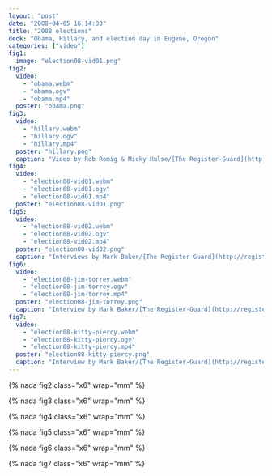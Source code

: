 ```yaml
---
layout: "post"
date: "2008-04-05 16:14:33"
title: "2008 elections"
deck: "Obama, Hillary, and election day in Eugene, Oregon"
categories: ["video"]
fig1:
  image: "election08-vid01.png"
fig2:
  video:
    - "obama.webm"
    - "obama.ogv"
    - "obama.mp4"
  poster: "obama.png"
fig3:
  video:
    - "hillary.webm"
    - "hillary.ogv"
    - "hillary.mp4"
  poster: "hillary.png"
  caption: "Video by Rob Romig & Micky Hulse/[The Register-Guard](http://registerguard.com/)."
fig4:
  video:
    - "election08-vid01.webm"
    - "election08-vid01.ogv"
    - "election08-vid01.mp4"
  poster: "election08-vid01.png"
fig5:
  video:
    - "election08-vid02.webm"
    - "election08-vid02.ogv"
    - "election08-vid02.mp4"
  poster: "election08-vid02.png"
  caption: "Interviews by Mark Baker/[The Register-Guard](http://registerguard.com/)."
fig6:
  video:
    - "election08-jim-torrey.webm"
    - "election08-jim-torrey.ogv"
    - "election08-jim-torrey.mp4"
  poster: "election08-jim-torrey.png"
  caption: "Interview by Mark Baker/[The Register-Guard](http://registerguard.com/)."
fig7:
  video:
    - "election08-kitty-piercy.webm"
    - "election08-kitty-piercy.ogv"
    - "election08-kitty-piercy.mp4"
  poster: "election08-kitty-piercy.png"
  caption: "Interview by Mark Baker/[The Register-Guard](http://registerguard.com/)."
---
```


{% nada fig2 class="x6" wrap="mm" %}

{% nada fig3 class="x6" wrap="mm" %}

{% nada fig4 class="x6" wrap="mm" %}

{% nada fig5 class="x6" wrap="mm" %}

{% nada fig6 class="x6" wrap="mm" %}

{% nada fig7 class="x6" wrap="mm" %}
